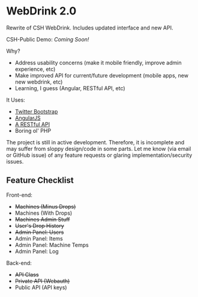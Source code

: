 WebDrink 2.0
============

Rewrite of CSH WebDrink. Includes updated interface and new API.

CSH-Public Demo: _Coming Soon!_

Why?
* Address usability concerns (make it mobile friendly, improve admin experience, etc)    
* Make improved API for current/future development (mobile apps, new new webdrink, etc)
* Learning, I guess (Angular, RESTful API, etc)

It Uses:
* [Twitter Bootstrap](http://getbootstrap.com/)    
* [AngularJS](http://angularjs.org/)    
* [A RESTful API](http://coreymaynard.com/blog/creating-a-restful-api-with-php/)    
* Boring ol' PHP        

The project is still in active development. Therefore, it is incomplete and may suffer from sloppy design/code in some parts. Let me know (via email or GitHub issue) of any feature requests or glaring implementation/security issues.

Feature Checklist
-----------------

Front-end:
* ~~Machines (Minus Drops)~~
* Machines (With Drops)     
* ~~Machines Admin Stuff~~
* ~~User's Drop History~~  
* ~~Admin Panel: Users~~
* Admin Panel: Items
* Admin Panel: Machine Temps
* Admin Panel: Log

Back-end:
* ~~API Class~~    
* ~~Private API (Webauth)~~
* Public API (API keys)